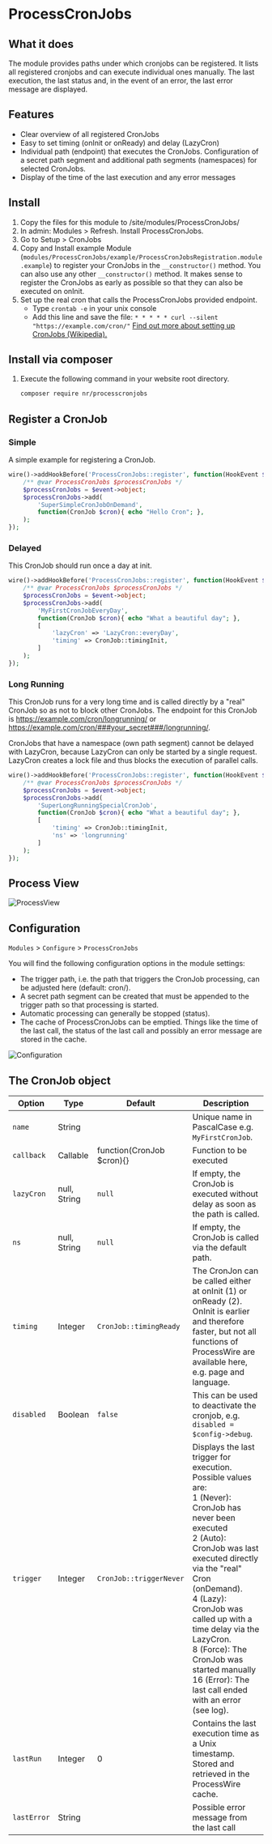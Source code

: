 # ProcessCronJobs

## What it does
The module provides paths under which cronjobs can be registered. It lists all registered cronjobs and can execute individual ones manually. The last execution, the last status and, in the event of an error, the last error message are displayed.

## Features
- Clear overview of all registered CronJobs
- Easy to set timing (onInit or onReady) and delay (LazyCron)
- Individual path (endpoint) that executes the CronJobs. Configuration of a secret path segment and additional path segments (namespaces) for selected CronJobs.
- Display of the time of the last execution and any error messages

## Install

1. Copy the files for this module to /site/modules/ProcessCronJobs/
2. In admin: Modules > Refresh. Install ProcessCronJobs.
3. Go to Setup > CronJobs
4. Copy and Install example Module (`modules/ProcessCronJobs/example/ProcessCronJobsRegistration.module.example`) to register your CronJobs in the `__constructor()` method.
You can also use any other `__constructor()` method. It makes sense to register the CronJobs as early as possible so that they can also be executed on onInit.
5. Set up the real cron that calls the ProcessCronJobs provided endpoint.
	- Type `crontab -e` in your unix console
	- Add this line and save the file: `* * * * * curl --silent "https://example.com/cron/"` [Find out more about setting up CronJobs (Wikipedia).](https://en.wikipedia.org/wiki/Cron)

## Install via composer
1. Execute the following command in your website root directory.
   ```bash
   composer require nr/processcronjobs
   ```

## Register a CronJob

### Simple
A simple example for registering a CronJob.
```php
wire()->addHookBefore('ProcessCronJobs::register', function(HookEvent $event){
	/** @var ProcessCronJobs $processCronJobs */
	$processCronJobs = $event->object;
	$processCronJobs->add(
		'SuperSimpleCronJobOnDemand',
		function(CronJob $cron){ echo "Hello Cron"; },
	);
});
```

### Delayed
This CronJob should run once a day at init.

```php
wire()->addHookBefore('ProcessCronJobs::register', function(HookEvent $event){
	/** @var ProcessCronJobs $processCronJobs */
	$processCronJobs = $event->object;
	$processCronJobs->add(
		'MyFirstCronJobEveryDay',
		function(CronJob $cron){ echo "What a beautiful day"; },
		[
			'lazyCron' => 'LazyCron::everyDay',
			'timing' => CronJob::timingInit,
		]
	);
});
```

### Long Running
This CronJob runs for a very long time and is called directly by a "real" CronJob so as not to block other CronJobs.
The endpoint for this CronJob is https://example.com/cron/longrunning/ or https://example.com/cron/###your_secret###/longrunning/.

CronJobs that have a namespace (own path segment) cannot be delayed with LazyCron,
because LazyCron can only be started by a single request.
LazyCron creates a lock file and thus blocks the execution of parallel calls.

```php
wire()->addHookBefore('ProcessCronJobs::register', function(HookEvent $event){
	/** @var ProcessCronJobs $processCronJobs */
	$processCronJobs = $event->object;
	$processCronJobs->add(
		'SuperLongRunningSpecialCronJob',
		function(CronJob $cron){ echo "What a beautiful day"; },
		[
			'timing' => CronJob::timingInit,
			'ns' => 'longrunning'
		]
	);
});
```

## Process View
![ProcessView](https://user-images.githubusercontent.com/11630948/268062278-458b8060-a81d-4149-822d-6e3453a043a1.png)

## Configuration
`Modules` > `Configure` > `ProcessCronJobs`

You will find the following configuration options in the module settings:
- The trigger path, i.e. the path that triggers the CronJob processing, can be adjusted here (default: cron/).
- A secret path segment can be created that must be appended to the trigger path so that processing is started.
- Automatic processing can generally be stopped (status).
- The cache of ProcessCronJobs can be emptied. Things like the time of the last call, the status of the last call and possibly an error message are stored in the cache.

![Configuration](https://user-images.githubusercontent.com/11630948/268075104-79d78c14-ea8a-4735-80ee-1c32ecddd73d.png)

## The CronJob object

| Option      | Type         | Default                   | Description                                                                                                                                                                                                                                                                                                                                                                                  |
|-------------|--------------|---------------------------|----------------------------------------------------------------------------------------------------------------------------------------------------------------------------------------------------------------------------------------------------------------------------------------------------------------------------------------------------------------------------------------------|
| `name`      | String       |                           | Unique name in PascalCase e.g. `MyFirstCronJob`.                                                                                                                                                                                                                                                                                                                                             |
| `callback`  | Callable     | function(CronJob $cron){} | Function to be executed                                                                                                                                                                                                                                                                                                                                                                      |
| `lazyCron`  | null, String | `null`                    | If empty, the CronJob is executed without delay as soon as the path is called.                                                                                                                                                                                                                                                                                                               |
| `ns`        | null, String | `null`                    | If empty, the CronJob is called via the default path.                                                                                                                                                                                                                                                                                                                                        |
| `timing`    | Integer      | `CronJob::timingReady`    | The CronJon can be called either at onInit (1) or onReady (2). OnInit is earlier and therefore faster, but not all functions of ProcessWire are available here, e.g. page and language.                                                                                                                                                                                                      |
| `disabled`  | Boolean      | `false`                   | This can be used to deactivate the cronjob, e.g. `disabled = $config->debug`.                                                                                                                                                                                                                                                                                                                |
| `trigger`   | Integer      | `CronJob::triggerNever`   | Displays the last trigger for execution. Possible values are: <br />1 (Never): CronJob has never been executed <br />2 (Auto): CronJob was last executed directly via the "real" Cron (onDemand). <br />4 (Lazy): CronJob was called up with a time delay via the LazyCron. <br />8 (Force): The CronJob was started manually <br />16 (Error): The last call ended with an error (see log). |
| `lastRun`   | Integer      | 0                         | Contains the last execution time as a Unix timestamp. Stored and retrieved in the ProcessWire cache.                                                                                                                                                                                                                                                                                         |
| `lastError` | String       |                           | Possible error message from the last call                                                                                                                                                                                                                                                                                                                                                    |
